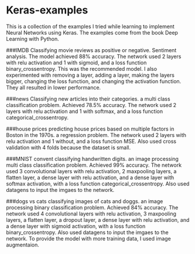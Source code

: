 # Keras-examples

This is a collection of the examples I tried while learning to implement Neural Networks using Keras. The examples come from the book Deep Learning with Python.

###IMDB
Classifying movie reviews as positive or negative. Sentiment analysis. The model achieved 88% accuracy.
The network used 2 layers with relu activation and 1 with sigmoid, and a loss function binary_crossentropy.
This was the recommended model. I also experimented with removing a layer, adding a layer, making the layers bigger, changing the loss function, and changing the activation function. They all resulted in lower performance.

###news
Classifying new articles into their categories. a multi class classification problem. Achieved 78.5% accuracy.
The network used 2 layers with relu activation and 1 with softmax, and a loss function categorical_crossentropy.

###house prices
predicting house prices based on multiple factors in Boston in the 1970s. a regression problem.
The network used 2 layers with relu activation and 1 without, and a loss function MSE. Also used cross validation with 4 folds because the dataset is small.

###MNIST convent
classifying handwritten digits. an image processing multi class classification problem. Achieved 99% accuracy.
The network used 3 convolutional layers with relu activation, 2 maxpooling layers, a flatten layer, a dense layer with relu activation, and a dense layer with softmax activation, with a loss function categorical_crossentropy. Also used datagens to input the imgaes to the network.

###dogs vs cats
classifying images of cats and doggs. an image processing binary classification problem. Achieved 84% accuracy.
The network used 4 convolutional layers with relu activation, 3 maxpooling layers, a flatten layer, a dropout layer, a dense layer with relu activation, and a dense layer with sigmoid activation, with a loss function binary_crossentropy. Also used datagens to input the imgaes to the network.
To provide the model with more training data, I used image augmentaion.

